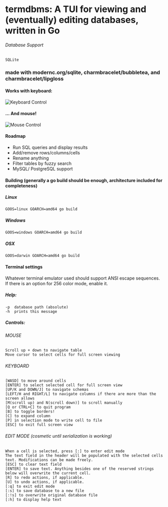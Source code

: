 # termdbms:  A TUI for viewing and (eventually) editing databases, written in Go

###### Database Support
    SQLite

### made with modernc.org/sqlite, charmbracelet/bubbletea, and charmbracelet/lipgloss

#### Works with keyboard:

![Keyboard Control](https://i.imgur.com/ryDLroi.gif)

#### ... And mouse!

![Mouse Control](https://i.imgur.com/O8DT9q5.gif)

#### Roadmap

- Run SQL queries and display results
- Add/remove rows/columns/cells
- Rename anything
- Filter tables by fuzzy search
- MySQL/ PostgreSQL support

#### Building (generally a go build should be enough, architecture included for completeness)

##### Linux

    GOOS=linux GOARCH=amd64 go build

##### Windows

    GOOS=windows GOARCH=amd64 go build

##### OSX

    GOOS=darwin GOARCH=amd64 go build

#### Terminal settings
Whatever terminal emulator used should support ANSI escape sequences. If there is an option for 256 color mode, enable it.

##### Help:
	-p	database path (absolute)
	-h	prints this message
##### Controls:
###### MOUSE
	Scroll up + down to navigate table
	Move cursor to select cells for full screen viewing
###### KEYBOARD
	[WASD] to move around cells
	[ENTER] to select selected cell for full screen view
	[UP/K and DOWN/J] to navigate schemas
    [LEFT/H and RIGHT/L] to navigate columns if there are more than the screen allows
	[M(scroll up) and N(scroll down)] to scroll manually
	[Q or CTRL+C] to quit program
    [B] to toggle borders!
    [C] to expand column
    [P] in selection mode to write cell to file
	[ESC] to exit full screen view
###### EDIT MODE (cosmetic until serialization is working)
    When a cell is selected, press [:] to enter edit mode
    The text field in the header will be populated with the selected cells text. Modifications can be made freely.
    [ESC] to clear text field
    [ENTER] to save text. Anything besides one of the reserved strings below will overwrite the current cell.
    [R] to redo actions, if applicable.
    [U] to undo actions, if applicable.
    [:q] to exit edit mode
    [:s] to save database to a new file
    [:!s] to overwrite original database file
    [:h] to display help text

